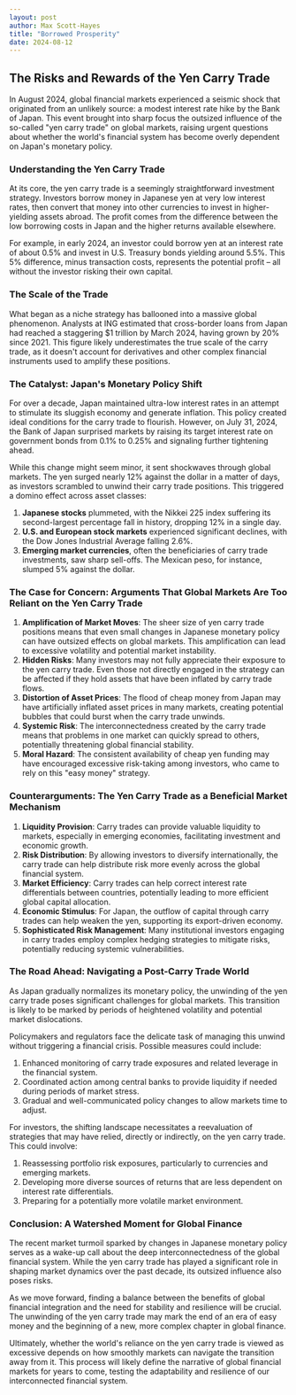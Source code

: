 ```yaml
---
layout: post
author: Max Scott-Hayes
title: "Borrowed Prosperity"
date: 2024-08-12
---
```


## The Risks and Rewards of the Yen Carry Trade

In August 2024, global financial markets experienced a seismic shock that originated from an unlikely source: a modest interest rate hike by the Bank of Japan. This event brought into sharp focus the outsized influence of the so-called "yen carry trade" on global markets, raising urgent questions about whether the world's financial system has become overly dependent on Japan's monetary policy.

### Understanding the Yen Carry Trade

At its core, the yen carry trade is a seemingly straightforward investment strategy. Investors borrow money in Japanese yen at very low interest rates, then convert that money into other currencies to invest in higher-yielding assets abroad. The profit comes from the difference between the low borrowing costs in Japan and the higher returns available elsewhere.

For example, in early 2024, an investor could borrow yen at an interest rate of about 0.5% and invest in U.S. Treasury bonds yielding around 5.5%. This 5% difference, minus transaction costs, represents the potential profit – all without the investor risking their own capital.

### The Scale of the Trade

What began as a niche strategy has ballooned into a massive global phenomenon. Analysts at ING estimated that cross-border loans from Japan had reached a staggering $1 trillion by March 2024, having grown by 20% since 2021. This figure likely underestimates the true scale of the carry trade, as it doesn't account for derivatives and other complex financial instruments used to amplify these positions.

### The Catalyst: Japan's Monetary Policy Shift

For over a decade, Japan maintained ultra-low interest rates in an attempt to stimulate its sluggish economy and generate inflation. This policy created ideal conditions for the carry trade to flourish. However, on July 31, 2024, the Bank of Japan surprised markets by raising its target interest rate on government bonds from 0.1% to 0.25% and signaling further tightening ahead.

While this change might seem minor, it sent shockwaves through global markets. The yen surged nearly 12% against the dollar in a matter of days, as investors scrambled to unwind their carry trade positions. This triggered a domino effect across asset classes:

1. **Japanese stocks** plummeted, with the Nikkei 225 index suffering its second-largest percentage fall in history, dropping 12% in a single day.
2. **U.S. and European stock markets** experienced significant declines, with the Dow Jones Industrial Average falling 2.6%.
3. **Emerging market currencies**, often the beneficiaries of carry trade investments, saw sharp sell-offs. The Mexican peso, for instance, slumped 5% against the dollar.

### The Case for Concern: Arguments That Global Markets Are Too Reliant on the Yen Carry Trade

1. **Amplification of Market Moves**: The sheer size of yen carry trade positions means that even small changes in Japanese monetary policy can have outsized effects on global markets. This amplification can lead to excessive volatility and potential market instability.
2. **Hidden Risks**: Many investors may not fully appreciate their exposure to the yen carry trade. Even those not directly engaged in the strategy can be affected if they hold assets that have been inflated by carry trade flows.
3. **Distortion of Asset Prices**: The flood of cheap money from Japan may have artificially inflated asset prices in many markets, creating potential bubbles that could burst when the carry trade unwinds.
4. **Systemic Risk**: The interconnectedness created by the carry trade means that problems in one market can quickly spread to others, potentially threatening global financial stability.
5. **Moral Hazard**: The consistent availability of cheap yen funding may have encouraged excessive risk-taking among investors, who came to rely on this "easy money" strategy.

### Counterarguments: The Yen Carry Trade as a Beneficial Market Mechanism

1. **Liquidity Provision**: Carry trades can provide valuable liquidity to markets, especially in emerging economies, facilitating investment and economic growth.
2. **Risk Distribution**: By allowing investors to diversify internationally, the carry trade can help distribute risk more evenly across the global financial system.
3. **Market Efficiency**: Carry trades can help correct interest rate differentials between countries, potentially leading to more efficient global capital allocation.
4. **Economic Stimulus**: For Japan, the outflow of capital through carry trades can help weaken the yen, supporting its export-driven economy.
5. **Sophisticated Risk Management**: Many institutional investors engaging in carry trades employ complex hedging strategies to mitigate risks, potentially reducing systemic vulnerabilities.

### The Road Ahead: Navigating a Post-Carry Trade World

As Japan gradually normalizes its monetary policy, the unwinding of the yen carry trade poses significant challenges for global markets. This transition is likely to be marked by periods of heightened volatility and potential market dislocations.

Policymakers and regulators face the delicate task of managing this unwind without triggering a financial crisis. Possible measures could include:

1. Enhanced monitoring of carry trade exposures and related leverage in the financial system.
2. Coordinated action among central banks to provide liquidity if needed during periods of market stress.
3. Gradual and well-communicated policy changes to allow markets time to adjust.

For investors, the shifting landscape necessitates a reevaluation of strategies that may have relied, directly or indirectly, on the yen carry trade. This could involve:

1. Reassessing portfolio risk exposures, particularly to currencies and emerging markets.
2. Developing more diverse sources of returns that are less dependent on interest rate differentials.
3. Preparing for a potentially more volatile market environment.

### Conclusion: A Watershed Moment for Global Finance

The recent market turmoil sparked by changes in Japanese monetary policy serves as a wake-up call about the deep interconnectedness of the global financial system. While the yen carry trade has played a significant role in shaping market dynamics over the past decade, its outsized influence also poses risks.

As we move forward, finding a balance between the benefits of global financial integration and the need for stability and resilience will be crucial. The unwinding of the yen carry trade may mark the end of an era of easy money and the beginning of a new, more complex chapter in global finance.

Ultimately, whether the world's reliance on the yen carry trade is viewed as excessive depends on how smoothly markets can navigate the transition away from it. This process will likely define the narrative of global financial markets for years to come, testing the adaptability and resilience of our interconnected financial system.